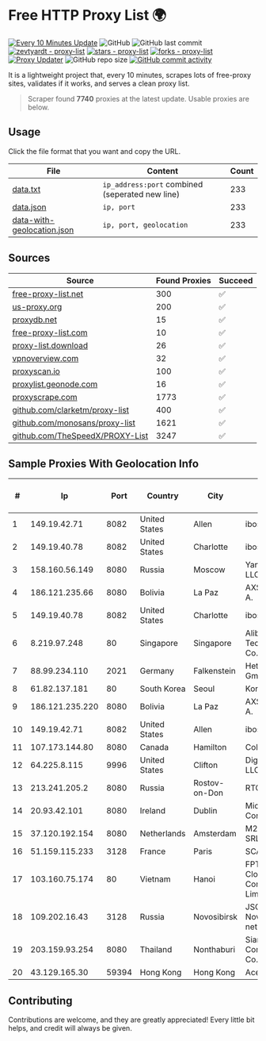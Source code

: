 
# Free HTTP Proxy List 🌍

[![Every 10 Minutes Update](https://github.com/mertguvencli/http-proxy-list/actions/workflows/main.yml/badge.svg?branch=main)](https://github.com/mertguvencli/http-proxy-list/actions/workflows/main.yml)
![GitHub](https://img.shields.io/github/license/mertguvencli/http-proxy-list)
![GitHub last commit](https://img.shields.io/github/last-commit/mertguvencli/http-proxy-list)
[![zevtyardt - proxy-list](https://img.shields.io/static/v1?label=zevtyardt&message=proxy-list&color=blue&logo=github)](https://github.com/zevtyardt/proxy-list "Go to GitHub repo")
[![stars - proxy-list](https://img.shields.io/github/stars/zevtyardt/proxy-list?style=social)](https://github.com/zevtyardt/proxy-list)
[![forks - proxy-list](https://img.shields.io/github/forks/zevtyardt/proxy-list?style=social)](https://github.com/zevtyardt/proxy-list)
[![Proxy Updater](https://github.com/zevtyardt/proxy-list/workflows/Proxy%20Updater/badge.svg)](https://github.com/zevtyardt/proxy-list/actions?query=workflow:"Proxy+Updater")
![GitHub repo size](https://img.shields.io/github/repo-size/zevtyardt/proxy-list)
[![GitHub commit activity](https://img.shields.io/github/commit-activity/m/zevtyardt/proxy-list?logo=commits)](https://github.com/zevtyardt/proxy-list/commits/main)

It is a lightweight project that, every 10 minutes, scrapes lots of free-proxy sites, validates if it works, and serves a clean proxy list.

> Scraper found **7740** proxies at the latest update. Usable proxies are below.

## Usage

Click the file format that you want and copy the URL.

|File|Content|Count|
|----|-------|-----|
|[data.txt](https://raw.githubusercontent.com/mertguvencli/http-proxy-list/main/proxy-list/data.txt)|`ip_address:port` combined (seperated new line)|233|
|[data.json](https://raw.githubusercontent.com/mertguvencli/http-proxy-list/main/proxy-list/data.json)|`ip, port`|233|
|[data-with-geolocation.json](https://raw.githubusercontent.com/mertguvencli/http-proxy-list/main/proxy-list/data-with-geolocation.json)|`ip, port, geolocation`|233|

## Sources

|Source|Found Proxies|Succeed|
|------|-------------|-------|
|[free-proxy-list.net](https://free-proxy-list.net)|300|✅|
|[us-proxy.org](https://www.us-proxy.org)|200|✅|
|[proxydb.net](http://proxydb.net)|15|✅|
|[free-proxy-list.com](https://free-proxy-list.com/?page=&port=&type%5B%5D=http&type%5B%5D=https&up_time=0&search=Search)|10|✅|
|[proxy-list.download](https://www.proxy-list.download/HTTP)|26|✅|
|[vpnoverview.com](https://vpnoverview.com/privacy/anonymous-browsing/free-proxy-servers)|32|✅|
|[proxyscan.io](https://www.proxyscan.io)|100|✅|
|[proxylist.geonode.com](https://proxylist.geonode.com/api/proxy-list?limit=300&page=1&sort_by=lastChecked&sort_type=desc&protocols=http,https)|16|✅|
|[proxyscrape.com](https://api.proxyscrape.com/v2/?request=displayproxies&protocol=http&timeout=10000&country=all&ssl=all&anonymity=all)|1773|✅|
|[github.com/clarketm/proxy-list](https://raw.githubusercontent.com/clarketm/proxy-list/master/proxy-list-raw.txt)|400|✅|
|[github.com/monosans/proxy-list](https://raw.githubusercontent.com/monosans/proxy-list/main/proxies/http.txt)|1621|✅|
|[github.com/TheSpeedX/PROXY-List](https://raw.githubusercontent.com/TheSpeedX/PROXY-List/master/http.txt)|3247|✅|


## Sample Proxies With Geolocation Info

|#|Ip|Port|Country|City|Internet Service Provider|
|-|--|----|-------|----|-------------------------|
|1|149.19.42.71|8082|United States|Allen|iboss, inc|
|2|149.19.40.78|8082|United States|Charlotte|iboss, inc|
|3|158.160.56.149|8080|Russia|Moscow|Yandex.Cloud LLC|
|4|186.121.235.66|8080|Bolivia|La Paz|AXS Bolivia S. A.|
|5|149.19.40.78|8082|United States|Charlotte|iboss, inc|
|6|8.219.97.248|80|Singapore|Singapore|Alibaba (US) Technology Co., Ltd.|
|7|88.99.234.110|2021|Germany|Falkenstein|Hetzner Online GmbH|
|8|61.82.137.181|80|South Korea|Seoul|Korea Telecom|
|9|186.121.235.220|8080|Bolivia|La Paz|AXS Bolivia S. A.|
|10|149.19.42.71|8082|United States|Allen|iboss, inc|
|11|107.173.144.80|8080|Canada|Hamilton|ColoCrossing|
|12|64.225.8.115|9996|United States|Clifton|DigitalOcean, LLC|
|13|213.241.205.2|8080|Russia|Rostov-on-Don|RTCOMM-YUG|
|14|20.93.42.101|8080|Ireland|Dublin|Microsoft Corporation|
|15|37.120.192.154|8080|Netherlands|Amsterdam|M247 Europe SRL|
|16|51.159.115.233|3128|France|Paris|SCALEWAY|
|17|103.160.75.174|80|Vietnam|Hanoi|FPT Smart Cloud Company Limited|
|18|109.202.16.43|3128|Russia|Novosibirsk|JSC Avantel. Novosibirsk network|
|19|203.159.93.254|8080|Thailand|Nonthaburi|Siamdata Communication Co., ltd.|
|20|43.129.165.30|59394|Hong Kong|Hong Kong|Aceville Pte.ltd|



## Contributing

Contributions are welcome, and they are greatly appreciated! Every
little bit helps, and credit will always be given.

